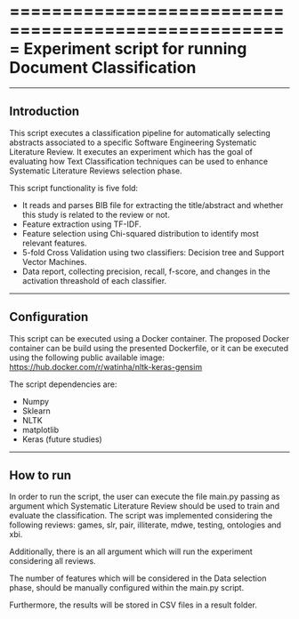 =====================================================
Experiment script for running Document Classification
=====================================================

------------
Introduction
------------
This script executes a classification pipeline for automatically selecting abstracts associated to a specific Software Engineering Systematic Literature Review.
It executes an experiment which has the goal of evaluating how Text Classification techniques can be used to enhance Systematic Literature Reviews selection phase.

This script functionality is five fold:
* It reads and parses BIB file for extracting the title/abstract and whether this study is related to the review or not.
* Feature extraction using TF-IDF.
* Feature selection using Chi-squared distribution to identify most relevant features.
* 5-fold Cross Validation using two classifiers: Decision tree and Support Vector Machines.
* Data report, collecting precision, recall, f-score, and changes in the activation threashold of each classifier.

-------------
Configuration
-------------
This script can be executed using a Docker container.
The proposed Docker container can be build using the presented Dockerfile, or it can be executed using the following public available image: https://hub.docker.com/r/watinha/nltk-keras-gensim

The script dependencies are:
* Numpy
* Sklearn
* NLTK
* matplotlib
* Keras (future studies)

----------
How to run
----------
In order to run the script, the user can execute the file main.py passing as argument which Systematic Literature Review should be used to train and evaluate the classification.
The script was implemented considering the following reviews: games, slr, pair, illiterate, mdwe, testing, ontologies and xbi.

Additionally, there is an all argument which will run the experiment considering all reviews.

The number of features which will be considered in the Data selection phase, should be manually configured within the main.py script.

Furthermore, the results will be stored in CSV files in a result folder.
